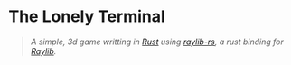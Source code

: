 # The Lonely Terminal
> *A simple, 3d game writting in [Rust](https://www.rust-lang.org/) using [raylib-rs](https://github.com/deltaphc/raylib-rs), a rust binding for [Raylib](https://www.raylib.com/).*

